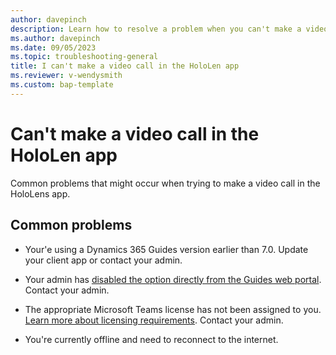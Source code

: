 ```yaml
---
author: davepinch
description: Learn how to resolve a problem when you can't make a video call in the HoloLens app
ms.author: davepinch
ms.date: 09/05/2023
ms.topic: troubleshooting-general
title: I can't make a video call in the HoloLen app
ms.reviewer: v-wendysmith
ms.custom: bap-template
---
```


# Can't make a video call in the HoloLen app

Common problems that might occur when trying to  make a video call in the HoloLens app.

## Common problems

- Your'e using a Dynamics 365 Guides version earlier than 7.0. Update your client app or contact your admin.

- Your admin has [disabled the option directly from the Guides web portal](admin-enable-calls.md). Contact your admin.

- The appropriate Microsoft Teams license has not been assigned to you. [Learn more about licensing requirements](requirements.md). Contact your admin.

- You're currently offline and need to reconnect to the internet.